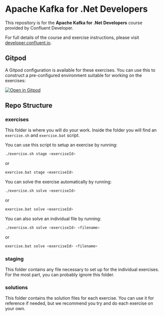 # Apache Kafka for .Net Developers

This repository is for the **Apache Kafka for .Net Developers** course provided by Confluent Developer.

For full details of the course and exercise instructions, please visit [developer.confluent.io](https://developer.confluent.io/learn-kafka/apache-kafka-for-dotnet-developers/).

## Gitpod

A Gitpod configuration is available for these exercises. You can use this to construct a pre-configured environment suitable for working on the exercises:

[![Open in Gitpod](https://gitpod.io/button/open-in-gitpod.svg)](https://gitpod.io/#https://github.com/confluentinc/learn-apache-kafka-for-dotnet-developers-exercises)

## Repo Structure

### exercises

This folder is where you will do your work. Inside the folder you will find an `exercise.sh` and `exercise.bat` script.

You can use this script to setup an exercise by running:

```bash
./exercise.sh stage <exerciseId>
```

or

```bash
exercise.bat stage <exerciseId>
```

You can solve the exercise automatically by running:

```bash
./exercise.sh solve <exerciseId>
```

or

```bash
exercise.bat solve <exerciseId>
```

You can also solve an individual file by running:

```bash
./exercise.sh solve <exerciseId> <filename>
```

or

```bash
exercise.bat solve <exerciseId> <filename>
```

### staging

This folder contains any file necessary to set up for the individual exercises. For the most part, you can probably ignore this folder.

### solutions

This folder contains the solution files for each exercise. You can use it for reference if needed, but we recommend you try and do each exercise on your own.